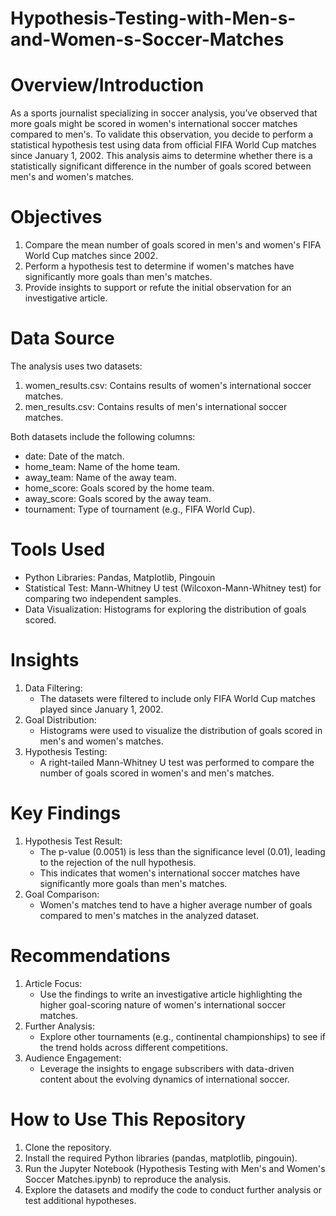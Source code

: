 # Hypothesis-Testing-with-Men-s-and-Women-s-Soccer-Matches

# Overview/Introduction

As a sports journalist specializing in soccer analysis, you’ve observed that more goals might be scored in women's international soccer matches compared to men's. To validate this observation, you decide to perform a statistical hypothesis test using data from official FIFA World Cup matches since January 1, 2002. This analysis aims to determine whether there is a statistically significant difference in the number of goals scored between men's and women's matches.

# Objectives

1. Compare the mean number of goals scored in men's and women's FIFA World Cup matches since 2002.
2. Perform a hypothesis test to determine if women's matches have significantly more goals than men's matches.
3. Provide insights to support or refute the initial observation for an investigative article.

# Data Source

The analysis uses two datasets:
  1. women_results.csv: Contains results of women's international soccer matches.
  2. men_results.csv: Contains results of men's international soccer matches.

Both datasets include the following columns:
  - date: Date of the match.
  - home_team: Name of the home team.
  - away_team: Name of the away team.
  - home_score: Goals scored by the home team.
  - away_score: Goals scored by the away team.
  - tournament: Type of tournament (e.g., FIFA World Cup).

# Tools Used

- Python Libraries: Pandas, Matplotlib, Pingouin
- Statistical Test: Mann-Whitney U test (Wilcoxon-Mann-Whitney test) for comparing two independent samples.
- Data Visualization: Histograms for exploring the distribution of goals scored.

# Insights

1. Data Filtering:
    - The datasets were filtered to include only FIFA World Cup matches played since January 1, 2002.
2. Goal Distribution:
    - Histograms were used to visualize the distribution of goals scored in men's and women's matches.
3. Hypothesis Testing:
    - A right-tailed Mann-Whitney U test was performed to compare the number of goals scored in women's and men's matches.

# Key Findings

1. Hypothesis Test Result:
    - The p-value (0.0051) is less than the significance level (0.01), leading to the rejection of the null hypothesis.
    - This indicates that women's international soccer matches have significantly more goals than men's matches.
2. Goal Comparison:
    - Women's matches tend to have a higher average number of goals compared to men's matches in the analyzed dataset.

# Recommendations

1. Article Focus:
    - Use the findings to write an investigative article highlighting the higher goal-scoring nature of women's international soccer matches.
2. Further Analysis:
    - Explore other tournaments (e.g., continental championships) to see if the trend holds across different competitions.
3. Audience Engagement:
    - Leverage the insights to engage subscribers with data-driven content about the evolving dynamics of international soccer.

# How to Use This Repository

1. Clone the repository.
2. Install the required Python libraries (pandas, matplotlib, pingouin).
3. Run the Jupyter Notebook (Hypothesis Testing with Men's and Women's Soccer Matches.ipynb) to reproduce the analysis.
4. Explore the datasets and modify the code to conduct further analysis or test additional hypotheses.

